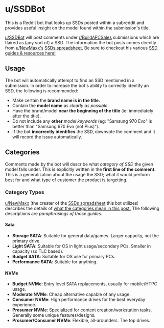 # u/SSDBot
This is a Reddit bot that looks up SSDs posted within a subreddit and provides useful insight on the model found within the submission's title.

[u/SSDBot](https://www.reddit.com/u/SSDBot) will post comments under [r/BuildAPCSales](https://www.reddit.com/r/BuildAPCSales) submissions which are flaired as (any sort of) a SSD. The information the bot posts comes directly from [u/NewMaxx's](https://www.reddit.com/user/NewMaxx/) [SSDs spreadsheet.](https://docs.google.com/spreadsheets/d/1B27_j9NDPU3cNlj2HKcrfpJKHkOf-Oi1DbuuQva2gT4/edit#gid=0) Be sure to checkout his various [SSD guides & resources here!](https://www.reddit.com/r/NewMaxx/comments/dhvrdm/ssd_guides_resources/)

## Usage
The bot will automatically attempt to find an SSD mentioned in a submission. In order to increase the bot's ability to correctly identify an SSD, the following is recommended:
* Make certain the **brand name is in the title.**
* Contain the **model name** as *clearly as possible.*
* Have the brand/model **near the beginning of the title** (ie: immediately after the title).
* Do not include any **other** *model keywords* (eg: "Samsung 970 Evo" is better than "Samsung 970 Evo (not Plus)").
* If the bot **incorrectly identifies** the SSD, downvote the comment and it will record the issue automatically.

## Categories
Comments made by the bot will describe what *category of SSD* the given model falls under. This is explicitly written in the **first line of the comment.** This is a generalization about the usage the SSD; what it would perform best for and what type of customer the product is targetting.

### Category Types
[u/NewMaxx](https://www.reddit.com/user/NewMaxx/) (the creater of the [SSDs spreadsheet](https://docs.google.com/spreadsheets/d/1B27_j9NDPU3cNlj2HKcrfpJKHkOf-Oi1DbuuQva2gT4/edit#gid=0) this bot utilizes) describes the details of [what the categories mean in this post.](https://www.reddit.com/r/NewMaxx/comments/dhvrdm/ssd_guides_resources/) The following descriptions are *paraphrasings of those guides.*

#### Sata
* **Storage SATA**: Suitable for general data/games. Larger capacity, not the primary drive.
* **Light SATA**: Suitable for OS in light usage/secondary PCs. Smaller in capacity (so TLC based).
* **Budget SATA**: Suitable for OS use for primary PCs.
* **Performance SATA**: Suitable for anything.
#### NVMe
* **Budget NVMe**: Entry level SATA replacements, usually for mobile/HTPC usage.
* **Moderate NVMe**: Cheap alternative capable of any usage.
* **Consumer NVMe**: High performance drives for the best everyday experience.
* **Prosumer NVMe**: Specialized for content creation/workstation tasks. Generally some unique features/designs.
* **Prosumer/Consumer NVMe**: Flexible, all-arounders. The top drives.
